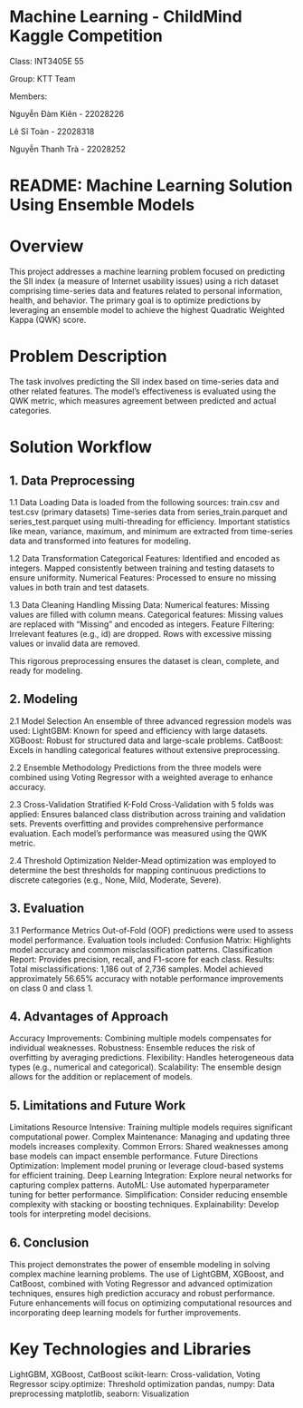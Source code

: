 # Machine Learning - ChildMind Kaggle Competition
Class: INT3405E 55

Group: KTT Team

Members:

Nguyễn Đàm Kiên - 22028226

Lê Sĩ Toàn - 22028318

Nguyễn Thanh Trà - 22028252 

# README: Machine Learning Solution Using Ensemble Models
# Overview
This project addresses a machine learning problem focused on predicting the SII index (a measure of Internet usability issues) using a rich dataset comprising time-series data and features related to personal information, health, and behavior. The primary goal is to optimize predictions by leveraging an ensemble model to achieve the highest Quadratic Weighted Kappa (QWK) score.

# Problem Description
The task involves predicting the SII index based on time-series data and other related features. The model’s effectiveness is evaluated using the QWK metric, which measures agreement between predicted and actual categories.

# Solution Workflow
## 1. Data Preprocessing
1.1 Data Loading
Data is loaded from the following sources:
train.csv and test.csv (primary datasets)
Time-series data from series_train.parquet and series_test.parquet using multi-threading for efficiency.
Important statistics like mean, variance, maximum, and minimum are extracted from time-series data and transformed into features for modeling.

1.2 Data Transformation
Categorical Features:
Identified and encoded as integers.
Mapped consistently between training and testing datasets to ensure uniformity.
Numerical Features:
Processed to ensure no missing values in both train and test datasets.

1.3 Data Cleaning
Handling Missing Data:
Numerical features: Missing values are filled with column means.
Categorical features: Missing values are replaced with “Missing” and encoded as integers.
Feature Filtering:
Irrelevant features (e.g., id) are dropped.
Rows with excessive missing values or invalid data are removed.


This rigorous preprocessing ensures the dataset is clean, complete, and ready for modeling.

## 2. Modeling
2.1 Model Selection
An ensemble of three advanced regression models was used:
LightGBM: Known for speed and efficiency with large datasets.
XGBoost: Robust for structured data and large-scale problems.
CatBoost: Excels in handling categorical features without extensive preprocessing.

2.2 Ensemble Methodology
Predictions from the three models were combined using Voting Regressor with a weighted average to enhance accuracy.

2.3 Cross-Validation
Stratified K-Fold Cross-Validation with 5 folds was applied:
Ensures balanced class distribution across training and validation sets.
Prevents overfitting and provides comprehensive performance evaluation.
Each model’s performance was measured using the QWK metric.

2.4 Threshold Optimization
Nelder-Mead optimization was employed to determine the best thresholds for mapping continuous predictions to discrete categories (e.g., None, Mild, Moderate, Severe).

## 3. Evaluation
3.1 Performance Metrics
Out-of-Fold (OOF) predictions were used to assess model performance.
Evaluation tools included:
Confusion Matrix: Highlights model accuracy and common misclassification patterns.
Classification Report: Provides precision, recall, and F1-score for each class.
Results:
Total misclassifications: 1,186 out of 2,736 samples.
Model achieved approximately 56.65% accuracy with notable performance improvements on class 0 and class 1.

## 4. Advantages of Approach
Accuracy Improvements: Combining multiple models compensates for individual weaknesses.
Robustness: Ensemble reduces the risk of overfitting by averaging predictions.
Flexibility: Handles heterogeneous data types (e.g., numerical and categorical).
Scalability: The ensemble design allows for the addition or replacement of models.

## 5. Limitations and Future Work
Limitations
Resource Intensive: Training multiple models requires significant computational power.
Complex Maintenance: Managing and updating three models increases complexity.
Common Errors: Shared weaknesses among base models can impact ensemble performance.
Future Directions
Optimization: Implement model pruning or leverage cloud-based systems for efficient training.
Deep Learning Integration: Explore neural networks for capturing complex patterns.
AutoML: Use automated hyperparameter tuning for better performance.
Simplification: Consider reducing ensemble complexity with stacking or boosting techniques.
Explainability: Develop tools for interpreting model decisions.

## 6. Conclusion
This project demonstrates the power of ensemble modeling in solving complex machine learning problems. The use of LightGBM, XGBoost, and CatBoost, combined with Voting Regressor and advanced optimization techniques, ensures high prediction accuracy and robust performance. Future enhancements will focus on optimizing computational resources and incorporating deep learning models for further improvements.

# Key Technologies and Libraries
LightGBM, XGBoost, CatBoost
scikit-learn: Cross-validation, Voting Regressor
scipy.optimize: Threshold optimization
pandas, numpy: Data preprocessing
matplotlib, seaborn: Visualization
